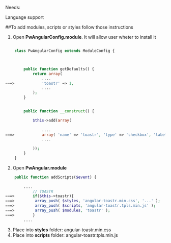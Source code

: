 Needs:

Language support   


##To add modules, scripts or styles follow those instructions
1. Open **PwAngularConfig.module**. It will allow user wheter to install it     

```php

    class PwAngularConfig extends ModuleConfig { 



        public function getDefaults() {
            return array(
                ....
===>            'toastr' => 1,
                ....
            );
        }


        public function __construct() {

            $this->add(array(
    
                ....
===>            array( 'name' => 'toastr', 'type' => 'checkbox', 'label' => 'instalar toastr' ),
                ....

            ));
        }
    }
```
2. Open **PwAngular.module**
```php
    public function addScripts($event) {
 
        ....
            // TOASTR
===>        if($this->toastr){ 
===>         array_push( $styles, 'angular-toastr.min.css', '...' ); 
===>         array_push( $scripts, 'angular-toastr.tpls.min.js' ); 
===>         array_push( $modules, 'toastr' );                              // it will inject the module to angular
===>        } 
        ....
```

3. Place into **styles** folder: angular-toastr.min.css
4. Place into **scripts** folder: angular-toastr.tpls.min.js



